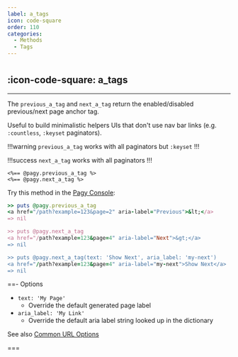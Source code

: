 ```yaml
---
label: a_tags
icon: code-square
order: 110
categories:
  - Methods
  - Tags
---
```


#

## :icon-code-square: a_tags

---

The `previous_a_tag` and `next_a_tag` return the enabled/disabled previous/next page anchor tag.

Useful to build minimalistic helpers UIs that don't use nav bar links (e.g. `:countless`, `:keyset` paginators).

!!!warning `previous_a_tag` works with all paginators but `:keyset`
!!!

!!!success `next_a_tag` works with all paginators
!!!

```erb
<%== @pagy.previous_a_tag %>
<%== @pagy.next_a_tag %>
```

Try this method in the [Pagy Console](../../sandbox/console.md):

```ruby
>> puts @pagy.previous_a_tag
<a href="/path?example=123&page=2" aria-label="Previous">&lt;</a>
=> nil

>> puts @pagy.next_a_tag
<a href="/path?example=123&page=4" aria-label="Next">&gt;</a>
=> nil

>> puts @pagy.next_a_tag(text: 'Show Next', aria_label: 'my-next')
<a href="/path?example=123&page=4" aria-label="my-next">Show Next</a>
=> nil
```

==- Options

- `text: 'My Page'`
  - Override the default generated page label
- `aria_label: 'My Link'`
  - Override the default aria label string looked up in the dictionary

See also [Common URL Options](../paginators#common-url-options)

===
